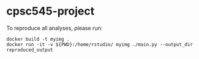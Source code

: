 # cpsc545-project

To reproduce all analyses, please run:

```
docker build -t myimg .
docker run -it -v ${PWD}:/home/rstudio/ myimg ./main.py --output_dir reproduced_output
```
